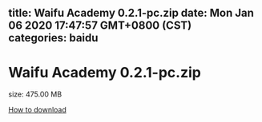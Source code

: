 
title: Waifu Academy 0.2.1-pc.zip
date: Mon Jan 06 2020 17:47:57 GMT+0800 (CST)    
categories: baidu
---

# Waifu Academy 0.2.1-pc.zip
size: 475.00 MB
 
 

[How to download](https://bpcam.bemobtrk.com/go/2ceec3aa-1ca2-46d6-b9ff-aaa5c184517c?jno=5261)